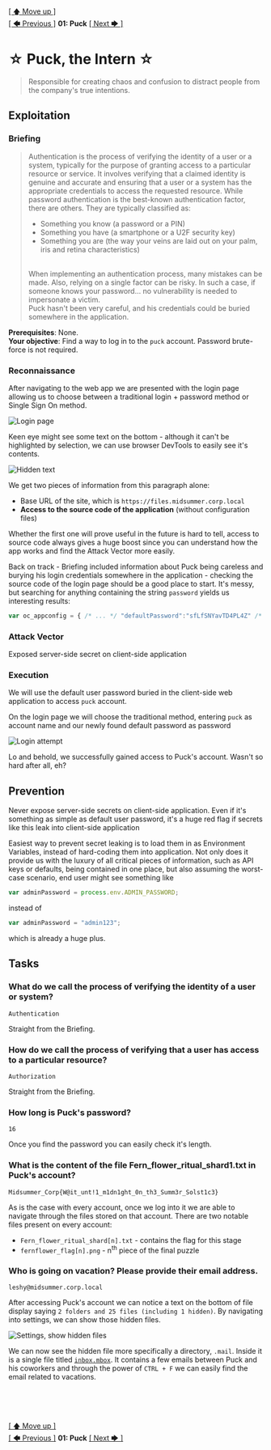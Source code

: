[[ 🡅 Move up ]](../)</br>
[[ 🡄 Previous ]](../00_Structure/) **01: Puck** [[ Next 🡆 ]](../02_Leshy/)

# ☆ Puck, the Intern ☆

> Responsible for creating chaos and confusion to distract people from the company's true intentions.

## Exploitation

### Briefing

> Authentication is the process of verifying the identity of a user or a system, typically for the purpose of granting access to a particular resource or service. It involves verifying that a claimed identity is genuine and accurate and ensuring that a user or a system has the appropriate credentials to access the requested resource. While password authentication is the best-known authentication factor, there are others. They are typically classified as: 
> - Something you know (a password or a PIN) 
> - Something you have (a smartphone or a U2F security key) 
> - Something you are (the way your veins are laid out on your palm, iris and retina characteristics)
>
> </br>
> When implementing an authentication process, many mistakes can be made. Also, relying on a single factor can be risky. In such a case, if someone knows your password... no vulnerability is needed to impersonate a victim. 
>
> </br>
> Puck hasn't been very careful, and his credentials could be buried somewhere in the application. 

**Prerequisites**: None. </br>
**Your objective**: Find a way to log in to the `puck` account. Password brute-force is not required. 

### Reconnaissance
After navigating to the web app we are presented with the login page allowing us to choose between a traditional login + password method or Single Sign On method.

![Login page](./media/login_page.png)

Keen eye might see some text on the bottom - although it can't be highlighted by selection, we can use browser DevTools to easily see it's contents.

![Hidden text](./media/hidden_text.png)

We get two pieces of information from this paragraph alone:
- Base URL of the site, which is `https://files.midsummer.corp.local`
- **Access to the source code of the application** (without configuration files)

Whether the first one will prove useful in the future is hard to tell, access to source code always gives a huge boost since you can understand how the app works and find the Attack Vector more easily.

Back on track - Briefing included information about Puck being careless and burying his login credentials somewhere in the application - checking the source code of the login page should be a good place to start. It's messy, but searching for anything containing the string `password` yields us interesting results:

```Javascript
var oc_appconfig = { /* ... */ "defaultPassword":"sfLfSNYavTD4PL4Z" /* ... */ };
```

### Attack Vector

Exposed server-side secret on client-side application

### Execution

We will use the default user password buried in the client-side web application to access `puck` account.

On the login page we will choose the traditional method, entering `puck` as account name and our newly found default password as password

![Login attempt](./media/login_attempt.png)

Lo and behold, we successfully gained access to Puck's account. Wasn't so hard after all, eh?

## Prevention

Never expose server-side secrets on client-side application. Even if it's something as simple as default user password, it's a huge red flag if secrets like this leak into client-side application

Easiest way to prevent secret leaking is to load them in as Environment Variables, instead of hard-coding them into application. Not only does it provide us with the luxury of all critical pieces of information, such as API keys or defaults, being contained in one place, but also assuming the worst-case scenario, end user might see something like

```Javascript
var adminPassword = process.env.ADMIN_PASSWORD;
```

instead of

```Javascript
var adminPassword = "admin123";
```

which is already a huge plus.

## Tasks

### What do we call the process of verifying the identity of a user or system?
`Authentication`

Straight from the Briefing.

### How do we call the process of verifying that a user has access to a particular resource?
`Authorization`

Straight from the Briefing.

### How long is Puck's password?
`16`

Once you find the password you can easily check it's length.

### What is the content of the file Fern_flower_ritual_shard1.txt in Puck's account?
`Midsummer_Corp{W@it_unt!1_m1dn1ght_0n_th3_Summ3r_Solst1c3}`

As is the case with every account, once we log into it we are able to navigate through the files stored on that account. There are two notable files present on every account:
- `Fern_flower_ritual_shard[n].txt` - contains the flag for this stage
- `fernflower_flag[n].png` - n<sup>th</sup> piece of the final puzzle


### Who is going on vacation? Please provide their email address.
`leshy@midsummer.corp.local`

After accessing Puck's account we can notice a text on the bottom of file display saying `2 folders and 25 files (including 1 hidden)`. By navigating into settings, we can show those hidden files.

![Settings, show hidden files](./media/settings_hidden_files.png)

We can now see the hidden file more specifically a directory, `.mail`. Inside it is a single file titled [`inbox.mbox`](./inbox.mbox). It contains a few emails between Puck and his coworkers and through the power of `CTRL + F` we can easily find the email related to vacations.

</br>
</br>
</br>

[[ 🡅 Move up ]](../)</br>
[[ 🡄 Previous ]](../00_Structure/) **01: Puck** [[ Next 🡆 ]](../02_Leshy/)